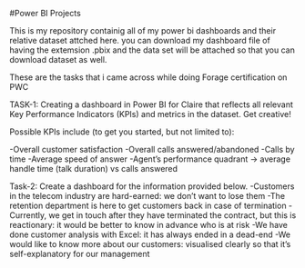 #Power BI Projects

This is my repository containig all of my power bi dashboards and their relative dataset attched here.
you can download my dashboard file of having the extemsion .pbix and the data set will be attached so that you can download dataset as well.

These are the tasks that i came across while doing Forage certification on PWC 

TASK-1:
Creating  a dashboard in Power BI for Claire that reflects all relevant Key Performance Indicators (KPIs) and metrics in the dataset. Get creative! 

Possible KPIs include (to get you started, but not limited to):

-Overall customer satisfaction
-Overall calls answered/abandoned
-Calls by time
-Average speed of answer
-Agent’s performance quadrant -> average handle time (talk duration) vs calls answered


Task-2:
Create a dashboard for the information provided below.
-Customers in the telecom industry are hard-earned: we don’t want to lose them
-The retention department is here to get customers back in case of termination 
-Currently, we get in touch after they have terminated the contract, but this is reactionary: it would be better to know in advance who is at risk 
-We  have done customer analysis with Excel: it has always ended in a dead-end
-We would like to know more about our customers: visualised clearly so that it’s self-explanatory for our management
